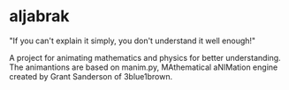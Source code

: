 # aljabrak

"If you can't explain it simply, you don't understand it well enough!"

A project for animating mathematics and physics for better understanding. 
The animantions are based on manim.py, MAthematical aNIMation engine created by Grant Sanderson of 3blue1brown.
